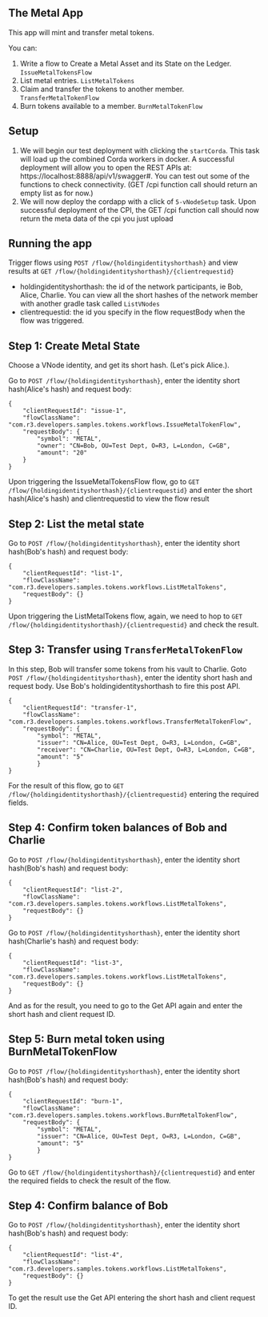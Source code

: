 ##  The Metal App

This app will mint and transfer metal tokens.

You can:
1. Write a flow to Create a Metal Asset and its State on the Ledger. `IssueMetalTokensFlow`
2. List metal entries. `ListMetalTokens`
3. Claim and transfer the tokens to another member. `TransferMetalTokenFlow`
4. Burn tokens available to a member. `BurnMetalTokenFlow`


## Setup

1. We will begin our test deployment with clicking the `startCorda`. This task will load up the combined Corda workers in docker.
   A successful deployment will allow you to open the REST APIs at: https://localhost:8888/api/v1/swagger#. You can test out some of the
   functions to check connectivity. (GET /cpi function call should return an empty list as for now.)
2. We will now deploy the cordapp with a click of `5-vNodeSetup` task. Upon successful deployment of the CPI, the GET /cpi function call should now return the meta data of the cpi you just upload


## Running the app

Trigger flows using `POST /flow/{holdingidentityshorthash}` and view results at `GET /flow/{holdingidentityshorthash}/{clientrequestid}`
* holdingidentityshorthash: the id of the network participants, ie Bob, Alice, Charlie. You can view all the short hashes of the network member with another gradle task called `ListVNodes`
* clientrequestid: the id you specify in the flow requestBody when the flow was triggered.


## Step 1: Create Metal State
Choose a VNode identity, and get its short hash. (Let's pick Alice.).

Go to `POST /flow/{holdingidentityshorthash}`, enter the identity short hash(Alice's hash) and request body:
```
{
    "clientRequestId": "issue-1",
    "flowClassName": "com.r3.developers.samples.tokens.workflows.IssueMetalTokenFlow",
    "requestBody": {
        "symbol": "METAL",
        "owner": "CN=Bob, OU=Test Dept, O=R3, L=London, C=GB",
        "amount": "20"
    }
}
```

Upon triggering the IssueMetalTokensFlow flow, go to `GET /flow/{holdingidentityshorthash}/{clientrequestid}` and enter the short hash(Alice's hash) and clientrequestid to view the flow result


## Step 2: List the metal state
Go to `POST /flow/{holdingidentityshorthash}`, enter the identity short hash(Bob's hash) and request body:
```
{
    "clientRequestId": "list-1",
    "flowClassName": "com.r3.developers.samples.tokens.workflows.ListMetalTokens",
    "requestBody": {}
}
```
Upon triggering the ListMetalTokens flow, again, we need to hop to `GET /flow/{holdingidentityshorthash}/{clientrequestid}`
and check the result.


## Step 3: Transfer using `TransferMetalTokenFlow`
In this step, Bob will transfer some tokens from his vault to Charlie.
Goto `POST /flow/{holdingidentityshorthash}`, enter the identity short hash and request body.
Use Bob's holdingidentityshorthash to fire this post API.
```
{
    "clientRequestId": "transfer-1",
    "flowClassName": "com.r3.developers.samples.tokens.workflows.TransferMetalTokenFlow",
    "requestBody": {
        "symbol": "METAL",
        "issuer": "CN=Alice, OU=Test Dept, O=R3, L=London, C=GB",
        "receiver": "CN=Charlie, OU=Test Dept, O=R3, L=London, C=GB",
        "amount": "5"
        }
}
```
For the result of this flow, go to `GET /flow/{holdingidentityshorthash}/{clientrequestid}`  entering the required fields.


## Step 4: Confirm token balances of Bob and Charlie
Go to `POST /flow/{holdingidentityshorthash}`, enter the identity short hash(Bob's hash) and request body:
```
{
    "clientRequestId": "list-2",
    "flowClassName": "com.r3.developers.samples.tokens.workflows.ListMetalTokens",
    "requestBody": {}
}
```
Go to `POST /flow/{holdingidentityshorthash}`, enter the identity short hash(Charlie's hash) and request body:
```
{
    "clientRequestId": "list-3",
    "flowClassName": "com.r3.developers.samples.tokens.workflows.ListMetalTokens",
    "requestBody": {}
}
```

And as for the result, you need to go to the Get API again and enter the short hash and client request ID.


## Step 5: Burn metal token using BurnMetalTokenFlow
Go to `POST /flow/{holdingidentityshorthash}`, enter the identity short hash(Bob's hash) and request body:
```
{
    "clientRequestId": "burn-1",
    "flowClassName": "com.r3.developers.samples.tokens.workflows.BurnMetalTokenFlow",
    "requestBody": {
        "symbol": "METAL",
        "issuer": "CN=Alice, OU=Test Dept, O=R3, L=London, C=GB",
        "amount": "5"
        }
}
```
Go to `GET /flow/{holdingidentityshorthash}/{clientrequestid}` and enter the required fields to check the result of
the flow.


## Step 4: Confirm balance of Bob

Go to `POST /flow/{holdingidentityshorthash}`, enter the identity short hash(Bob's hash) and request body:
```
{
    "clientRequestId": "list-4",
    "flowClassName": "com.r3.developers.samples.tokens.workflows.ListMetalTokens",
    "requestBody": {}
}
```

To get the result use the Get API entering the short hash and client request ID.

